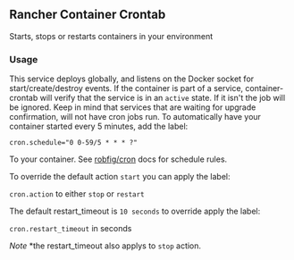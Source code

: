 ## Rancher Container Crontab
Starts, stops or restarts containers in your environment

### Usage

This service deploys globally, and listens on the Docker socket for start/create/destroy events. 
If the container is part of a service, container-crontab will verify that the service is in an
`active` state. If it isn't the job will be ignored. Keep in mind that services that are waiting
for upgrade confirmation, will not have cron jobs run.
To automatically have your container started every 5 minutes, add the label:

`cron.schedule="0 0-59/5 * * * ?"`

To your container. See [robfig/cron](https://godoc.org/github.com/robfig/cron) docs for schedule rules.

To override the default action `start` you can apply the label:

`cron.action` to either `stop` or `restart`

The default restart_timeout is `10 seconds` to override apply the label:

`cron.restart_timeout` in seconds

_Note_ *the restart_timeout also applys to `stop` action.
